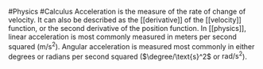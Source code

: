 #Physics #Calculus
Acceleration is the measure of the rate of change of velocity. It can also be described as the [[derivative]] of the [[velocity]] function, or the second derivative of the position function. In [[physics]], linear acceleration is most commonly measured in meters per second squared ($\displaystyle \text{m}/\text{s}^2$). Angular acceleration is measured most commonly in either degrees or radians per second squared ($\degree/\text{s}^2$ or $\text{rad}/\text{s}^2$).